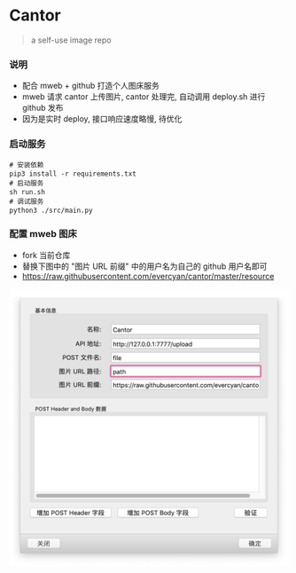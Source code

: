 # Cantor

> a self-use image repo
> 

### 说明
- 配合 mweb + github 打造个人图床服务
- mweb 请求 cantor 上传图片, cantor 处理完, 自动调用 deploy.sh 进行 github 发布
- 因为是实时 deploy, 接口响应速度略慢, 待优化

### 启动服务
```shell
# 安装依赖
pip3 install -r requirements.txt
# 启动服务
sh run.sh
# 调试服务
python3 ./src/main.py
``` 

### 配置 mweb 图床

- fork 当前仓库
- 替换下图中的 "图片 URL 前缀" 中的用户名为自己的 github 用户名即可
- https://raw.githubusercontent.com/evercyan/cantor/master/resource

![](./assets/mweb-config.png)